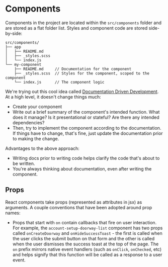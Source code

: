 # Components

Components in the project are located within the `src/components` folder and are stored as a
flat folder list. Styles and component code are stored side-by-side:

```
src/components/
├── app
│   ├── README.md
│   ├── _styles.scss
│   └── index.js
└── my-component
    ├── README.md     // Documentation for the component
    ├── _styles.scss  // Styles for the component, scoped to the component
    └── index.js      // The component logic
```

We're trying out this cool idea called [Documentation Driven
Development](https://collectiveidea.com/blog/archives/2014/04/21/on-documentation-driven-development). At a high level, it doesn't change things much:
- Create your component
- Write out a brief summary of the component's intended function. What does it manage? Is it
  presentational or stateful? Are there any intended dependencies?
- Then, try to implement the component according to the documentation. If things have to change,
  that's fine, just update the documentation prior to making the change.

Advantages to the above approach:
- Writing docs prior to writing code helps clarify the code that's about to be written.
- You're always thinking about documentation, even after writing the component.

## Props
React components take props (represented as attributes in jsx) as arguments. A couple conventions
that have been adopted around prop names:

- Props that start with `on` contain callbacks that fire on user interaction. For example, the
  `account-setup-doorway-list` component has two props called `onCreateDoorway` and
  `onHideSuccessToast` - the first is called when the user clicks the submit button on that form and
  the other is called when the user dismisses the success toast at the top of the page. The `on`
  prefix mirrors native event handlers (such as `onClick`, `onChecked`, etc) and helps signify that
  this function will be called as a response to a user event.
